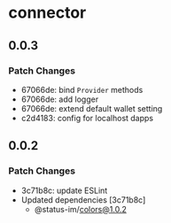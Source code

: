 # connector

## 0.0.3

### Patch Changes

- 67066de: bind `Provider` methods
- 67066de: add logger
- 67066de: extend default wallet setting
- c2d4183: config for localhost dapps

## 0.0.2

### Patch Changes

- 3c71b8c: update ESLint
- Updated dependencies [3c71b8c]
  - @status-im/colors@1.0.2
